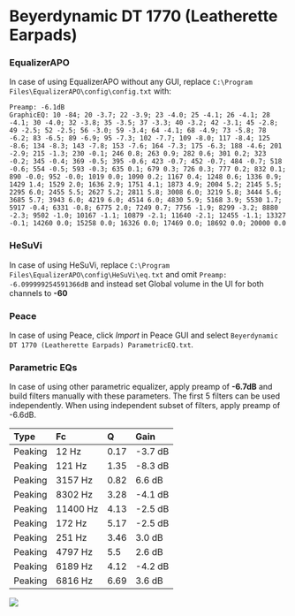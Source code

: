 # Beyerdynamic DT 1770 (Leatherette Earpads)

### EqualizerAPO
In case of using EqualizerAPO without any GUI, replace `C:\Program Files\EqualizerAPO\config\config.txt`
with:
```
Preamp: -6.1dB
GraphicEQ: 10 -84; 20 -3.7; 22 -3.9; 23 -4.0; 25 -4.1; 26 -4.1; 28 -4.1; 30 -4.0; 32 -3.8; 35 -3.5; 37 -3.3; 40 -3.2; 42 -3.1; 45 -2.8; 49 -2.5; 52 -2.5; 56 -3.0; 59 -3.4; 64 -4.1; 68 -4.9; 73 -5.8; 78 -6.2; 83 -6.5; 89 -6.9; 95 -7.3; 102 -7.7; 109 -8.0; 117 -8.4; 125 -8.6; 134 -8.3; 143 -7.8; 153 -7.6; 164 -7.3; 175 -6.3; 188 -4.6; 201 -2.9; 215 -1.3; 230 -0.1; 246 0.8; 263 0.9; 282 0.6; 301 0.2; 323 -0.2; 345 -0.4; 369 -0.5; 395 -0.6; 423 -0.7; 452 -0.7; 484 -0.7; 518 -0.6; 554 -0.5; 593 -0.3; 635 0.1; 679 0.3; 726 0.3; 777 0.2; 832 0.1; 890 -0.0; 952 -0.0; 1019 0.0; 1090 0.2; 1167 0.4; 1248 0.6; 1336 0.9; 1429 1.4; 1529 2.0; 1636 2.9; 1751 4.1; 1873 4.9; 2004 5.2; 2145 5.5; 2295 6.0; 2455 5.5; 2627 5.2; 2811 5.8; 3008 6.0; 3219 5.8; 3444 5.6; 3685 5.7; 3943 6.0; 4219 6.0; 4514 6.0; 4830 5.9; 5168 3.9; 5530 1.7; 5917 -0.4; 6331 -0.8; 6775 2.0; 7249 0.7; 7756 -1.9; 8299 -3.2; 8880 -2.3; 9502 -1.0; 10167 -1.1; 10879 -2.1; 11640 -2.1; 12455 -1.1; 13327 -0.1; 14260 0.0; 15258 0.0; 16326 0.0; 17469 0.0; 18692 0.0; 20000 0.0
```

### HeSuVi
In case of using HeSuVi, replace `C:\Program Files\EqualizerAPO\config\HeSuVi\eq.txt` and omit `Preamp:
-6.099999254591366dB` and instead set Global volume in the UI for both channels to **-60**

### Peace
In case of using Peace, click *Import* in Peace GUI and select `Beyerdynamic DT 1770 (Leatherette Earpads) ParametricEQ.txt`.

### Parametric EQs
In case of using other parametric equalizer, apply preamp of **-6.7dB** and build filters manually
with these parameters. The first 5 filters can be used independently.
When using independent subset of filters, apply preamp of -6.6dB.

| Type    | Fc       |    Q | Gain    |
|:--------|:---------|:-----|:--------|
| Peaking | 12 Hz    | 0.17 | -3.7 dB |
| Peaking | 121 Hz   | 1.35 | -8.3 dB |
| Peaking | 3157 Hz  | 0.82 | 6.6 dB  |
| Peaking | 8302 Hz  | 3.28 | -4.1 dB |
| Peaking | 11400 Hz | 4.13 | -2.5 dB |
| Peaking | 172 Hz   | 5.17 | -2.5 dB |
| Peaking | 251 Hz   | 3.46 | 3.0 dB  |
| Peaking | 4797 Hz  | 5.5  | 2.6 dB  |
| Peaking | 6189 Hz  | 4.12 | -4.2 dB |
| Peaking | 6816 Hz  | 6.69 | 3.6 dB  |

![](https://raw.githubusercontent.com/jaakkopasanen/AutoEq/master/results/oratory1990/harman_over-ear_2018/Beyerdynamic%20DT%201770%20(Leatherette%20Earpads)/Beyerdynamic%20DT%201770%20(Leatherette%20Earpads).png)